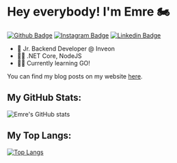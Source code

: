 # Hey everybody! I'm Emre 🏍

[![Github Badge](https://img.shields.io/badge/-Github-000?style=quare&labelColor=000&logo=Github&logoColor=white&link=link)](https://github.com/emre-guler) 
[![Instagram Badge](https://img.shields.io/badge/-Instagram-31104d?style=flat-quare&labelColor=31104d&logo=instagram&logoColor=white&link=link)](https://www.instagram.com/vpemre/) 
[![Linkedin Badge](https://img.shields.io/badge/-Linkedin-757575?style=flat-quare&labelColor=757575&logo=Linkedin&logoColor=white&link=link)](https://www.linkedin.com/in/emre-güler-649006199/) 
 
- 💼 Jr. Backend Developer @ Inveon
- 👨‍💻 .NET Core, NodeJS 
- 👨‍🎓 Currently learning GO! 

You can find my blog posts on my website [here](https://emreguler.dev/).

## My GitHub Stats:

![Emre's GitHub stats](https://github-readme-stats.vercel.app/api?username=emre-guler&theme=panda)

## My Top Langs:

[![Top Langs](https://github-readme-stats.vercel.app/api/top-langs/?username=emre-guler&layout=compact&theme=panda)](https://github.com/anuraghazra/github-readme-stats)
